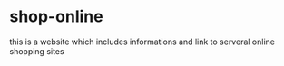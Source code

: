 # shop-online
this is a website which includes informations and link to serveral online shopping sites
